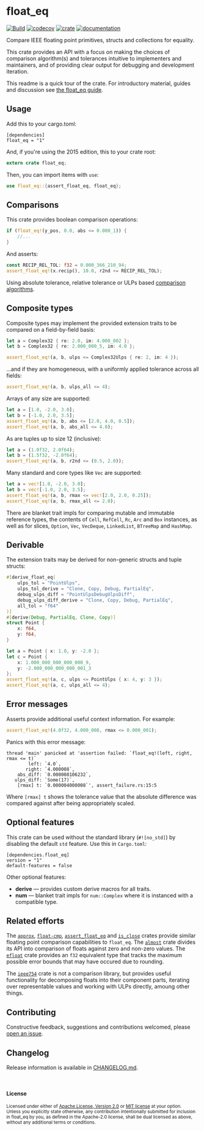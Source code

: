 <!--
    THIS FILE IS GENERATED FROM crates-io.md, badges.md AND LICENSE.md.
    DO NOT EDIT IT DIRECTLY.
-->

# float_eq 

[![Build](https://github.com/jtempest/float_eq-rs/actions/workflows/build.yml/badge.svg)](https://github.com/jtempest/float_eq-rs/actions/workflows/build.yml)
[![codecov](https://codecov.io/gh/jtempest/float_eq-rs/branch/main/graph/badge.svg?token=QR20064LIR)](https://codecov.io/gh/jtempest/float_eq-rs)
[![crate](https://img.shields.io/crates/v/float_eq.svg)](https://crates.io/crates/float_eq)
[![documentation](https://docs.rs/float_eq/badge.svg)](https://docs.rs/float_eq)

Compare IEEE floating point primitives, structs and collections for equality.

This crate provides an API with a focus on making the choices of comparison 
algorithm(s) and tolerances intuitive to implementers and maintainers, and of
providing clear output for debugging and development iteration.

This readme is a quick tour of the crate. For introductory material, guides and
discussion see [the float_eq guide].

## Usage

Add this to your cargo.toml:

```
[dependencies]
float_eq = "1"
```

And, if you're using the 2015 edition, this to your crate root:

```rust
extern crate float_eq;
```

Then, you can import items with `use`:

```rust
use float_eq::{assert_float_eq, float_eq};
```

## Comparisons

This crate provides boolean comparison operations:

```rust
if (float_eq!(y_pos, 0.0, abs <= 0.000_1)) {
    //...
}
```

And asserts:

```rust
const RECIP_REL_TOL: f32 = 0.000_366_210_94;
assert_float_eq!(x.recip(), 10.0, r2nd <= RECIP_REL_TOL);
```

Using absolute tolerance, relative tolerance or ULPs based [comparison
algorithms].

## Composite types

Composite types may implement the provided extension traits to be compared on a
field-by-field basis:

```rust
let a = Complex32 { re: 2.0, im: 4.000_002 };
let b = Complex32 { re: 2.000_000_5, im: 4.0 };

assert_float_eq!(a, b, ulps <= Complex32Ulps { re: 2, im: 4 });
```

...and if they are homogeneous, with a uniformly applied tolerance across all
fields:

```rust
assert_float_eq!(a, b, ulps_all <= 4);
```

Arrays of any size are supported:

```rust
let a = [1.0, -2.0, 3.0];
let b = [-1.0, 2.0, 3.5];
assert_float_eq!(a, b, abs <= [2.0, 4.0, 0.5]);
assert_float_eq!(a, b, abs_all <= 4.0);
```

As are tuples up to size 12 (inclusive):

```rust
let a = (1.0f32, 2.0f64);
let b = (1.5f32, -2.0f64);
assert_float_eq!(a, b, r2nd <= (0.5, 2.0));
```

Many standard and core types like `Vec` are supported:

```rust
let a = vec![1.0, -2.0, 3.0];
let b = vec![-1.0, 2.0, 3.5];
assert_float_eq!(a, b, rmax <= vec![2.0, 2.0, 0.25]);
assert_float_eq!(a, b, rmax_all <= 2.0);
```

There are blanket trait impls for comparing mutable and immutable reference
types, the contents of `Cell`, `RefCell`, `Rc`, `Arc` and `Box` instances, as
well as for slices, `Option`, `Vec`, `VecDeque`, `LinkedList`, `BTreeMap` and
`HashMap`.

## Derivable

The extension traits may be derived for non-generic structs and tuple structs:

```rust
#[derive_float_eq(
    ulps_tol = "PointUlps",
    ulps_tol_derive = "Clone, Copy, Debug, PartialEq",
    debug_ulps_diff = "PointUlpsDebugUlpsDiff",
    debug_ulps_diff_derive = "Clone, Copy, Debug, PartialEq",
    all_tol = "f64"
)]
#[derive(Debug, PartialEq, Clone, Copy)]
struct Point {
    x: f64,
    y: f64,
}

let a = Point { x: 1.0, y: -2.0 };
let c = Point { 
    x: 1.000_000_000_000_000_9, 
    y: -2.000_000_000_000_001_3
};
assert_float_eq!(a, c, ulps <= PointUlps { x: 4, y: 3 });
assert_float_eq!(a, c, ulps_all <= 4);
```

## Error messages

Asserts provide additional useful context information. For example:

```rust
assert_float_eq!(4.0f32, 4.000_008, rmax <= 0.000_001);
```

Panics with this error message:

```
thread 'main' panicked at 'assertion failed: `float_eq!(left, right, rmax <= t)`
        left: `4.0`,
       right: `4.000008`,
    abs_diff: `0.000008106232`,
   ulps_diff: `Some(17)`,
    [rmax] t: `0.000004000008`', assert_failure.rs:15:5
```

Where `[rmax] t` shows the tolerance value that the absolute difference was
compared against after being appropriately scaled.

## Optional features

This crate can be used without the standard library (`#![no_std]`) by disabling
the default `std` feature. Use this in `Cargo.toml`:

```
[dependencies.float_eq]
version = "1"
default-features = false
```

Other optional features:
- **derive** — provides custom derive macros for all traits.
- **num** — blanket trait impls for `num::Complex` where it is instanced with a
  compatible type.

## Related efforts

The [`approx`], [`float-cmp`], [`assert_float_eq`] and [`is_close`] crates provide
similar floating point comparison capabilities to `float_eq`. The [`almost`] crate
divides its API into comparison of floats against zero and non-zero values. The
[`efloat`] crate provides an `f32` equivalent type that tracks the maximum
possible error bounds that may have occured due to rounding.

The [`ieee754`] crate is not a comparison library, but provides useful
functionality for decomposing floats into their component parts, iterating over
representable values and working with ULPs directly, amoung other things.

## Contributing 

Constructive feedback, suggestions and contributions welcomed, please
[open an issue].

## Changelog

Release information is available in [CHANGELOG.md](CHANGELOG.md).

[comparison algorithms]: https://jtempest.github.io/float_eq-rs/book/background/float_comparison_algorithms.html
[open an issue]: https://github.com/jtempest/float_eq-rs/issues/
[the float_eq guide]: https://jtempest.github.io/float_eq-rs/book/introduction.html
[`almost`]: https://crates.io/crates/almost
[`approx`]: https://crates.io/crates/approx
[`assert_float_eq`]: https://crates.io/crates/assert_float_eq
[`efloat`]: https://crates.io/crates/efloat
[`float-cmp`]: https://crates.io/crates/float-cmp
[`ieee754`]: https://crates.io/crates/ieee754
[`is_close`]: https://docs.rs/is_close/latest/is_close/

<br>

#### License

<sup>
Licensed under either of <a href="LICENSE-APACHE">Apache License, Version
2.0</a> or <a href="LICENSE-MIT">MIT license</a> at your option.
</sup>

<br>

<sub>
Unless you explicitly state otherwise, any contribution intentionally submitted
for inclusion in float_eq by you, as defined in the Apache-2.0 license, shall be
dual licensed as above, without any additional terms or conditions.
</sub>